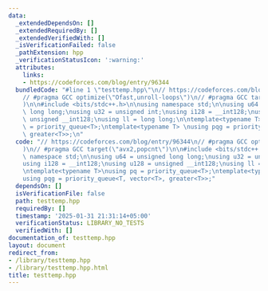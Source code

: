 ```yaml
---
data:
  _extendedDependsOn: []
  _extendedRequiredBy: []
  _extendedVerifiedWith: []
  _isVerificationFailed: false
  _pathExtension: hpp
  _verificationStatusIcon: ':warning:'
  attributes:
    links:
    - https://codeforces.com/blog/entry/96344
  bundledCode: "#line 1 \"testtemp.hpp\"\n// https://codeforces.com/blog/entry/96344\n\
    // #pragma GCC optimize(\"Ofast,unroll-loops\")\n// #pragma GCC target(\"avx2,popcnt\"\
    )\n\n#include <bits/stdc++.h>\n\nusing namespace std;\n\nusing u64 = unsigned\
    \ long long;\nusing u32 = unsigned int;\nusing i128 = __int128;\nusing u128 =\
    \ unsigned __int128;\nusing ll = long long;\n\ntemplate<typename T>\nusing pq\
    \ = priority_queue<T>;\ntemplate<typename T> \nusing pqg = priority_queue<T, vector<T>,\
    \ greater<T>>;\n"
  code: "// https://codeforces.com/blog/entry/96344\n// #pragma GCC optimize(\"Ofast,unroll-loops\"\
    )\n// #pragma GCC target(\"avx2,popcnt\")\n\n#include <bits/stdc++.h>\n\nusing\
    \ namespace std;\n\nusing u64 = unsigned long long;\nusing u32 = unsigned int;\n\
    using i128 = __int128;\nusing u128 = unsigned __int128;\nusing ll = long long;\n\
    \ntemplate<typename T>\nusing pq = priority_queue<T>;\ntemplate<typename T> \n\
    using pqg = priority_queue<T, vector<T>, greater<T>>;"
  dependsOn: []
  isVerificationFile: false
  path: testtemp.hpp
  requiredBy: []
  timestamp: '2025-01-31 21:31:14+05:00'
  verificationStatus: LIBRARY_NO_TESTS
  verifiedWith: []
documentation_of: testtemp.hpp
layout: document
redirect_from:
- /library/testtemp.hpp
- /library/testtemp.hpp.html
title: testtemp.hpp
---
```

